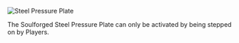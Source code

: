 ![Steel Pressure Plate](block:betterwithmods:steel_pressure_plate)

The Soulforged Steel Pressure Plate can only be activated by being stepped on by Players.